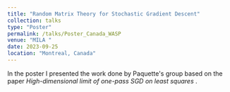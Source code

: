```yaml
---
title: "Random Matrix Theory for Stochastic Gradient Descent"
collection: talks
type: "Poster"
permalink: /talks/Poster_Canada_WASP
venue: "MILA "
date: 2023-09-25
location: "Montreal, Canada"
---
```


In the poster I presented the work done by Paquette's group based on the paper <em> High-dimensional limit of one-pass SGD on least squares</em> . 